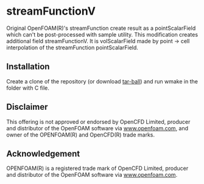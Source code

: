 # streamFunctionV

Original OpenFOAM(R)'s streamFunction create result as a pointScalarField which
can't be post-processed with sample utility. This modification creates
additional field streamFunctionV. It is volScalarField made by point -> cell
interpolation of the streamFunction pointScalarField.

## Installation

Create a clone of the repository (or download [tar-ball](https://github.com/mrklein/streamFunctionV/archive/master.tar.gz)) and run wmake in the
folder with C file.

## Disclaimer

This offering is not approved or endorsed by OpenCFD Limited, producer and
distributor of the OpenFOAM software via www.openfoam.com, and owner of the
OPENFOAM(R)  and OpenCFD(R)  trade marks.

## Acknowledgement

OPENFOAM(R)  is a registered trade mark of OpenCFD Limited, producer and
distributor of the OpenFOAM software via www.openfoam.com.
